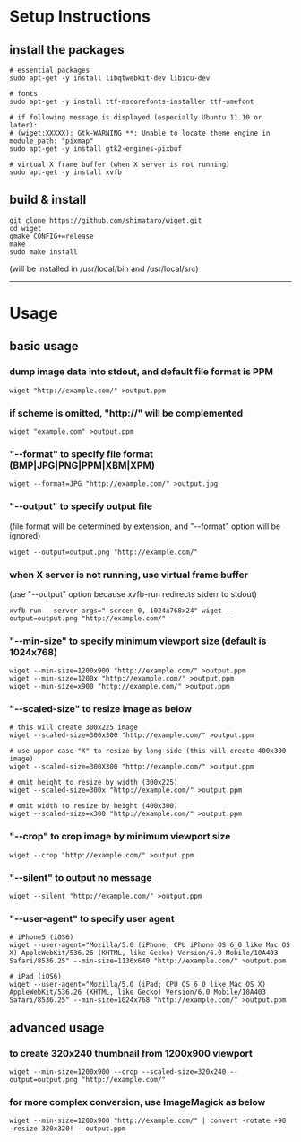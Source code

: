 # Setup Instructions

## install the packages

    # essential packages
    sudo apt-get -y install libqtwebkit-dev libicu-dev

    # fonts
    sudo apt-get -y install ttf-mscorefonts-installer ttf-umefont

    # if following message is displayed (especially Ubuntu 11.10 or later):
    # (wiget:XXXXX): Gtk-WARNING **: Unable to locate theme engine in module_path: "pixmap"
    sudo apt-get -y install gtk2-engines-pixbuf

    # virtual X frame buffer (when X server is not running)
    sudo apt-get -y install xvfb

## build & install

    git clone https://github.com/shimataro/wiget.git
    cd wiget
    qmake CONFIG+=release
    make
    sudo make install

(will be installed in /usr/local/bin and /usr/local/src)

---

# Usage

## basic usage

### dump image data into stdout, and default file format is PPM

    wiget "http://example.com/" >output.ppm

### if scheme is omitted, "http://" will be complemented

    wiget "example.com" >output.ppm

### "--format" to specify file format (BMP|JPG|PNG|PPM|XBM|XPM)

    wiget --format=JPG "http://example.com/" >output.jpg

### "--output" to specify output file
(file format will be determined by extension, and "--format" option will be ignored)

    wiget --output=output.png "http://example.com/"

### when X server is not running, use virtual frame buffer
(use "--output" option because xvfb-run redirects stderr to stdout)

    xvfb-run --server-args="-screen 0, 1024x768x24" wiget --output=output.png "http://example.com/"

### "--min-size" to specify minimum viewport size (default is 1024x768)

    wiget --min-size=1200x900 "http://example.com/" >output.ppm
    wiget --min-size=1200x "http://example.com/" >output.ppm
    wiget --min-size=x900 "http://example.com/" >output.ppm

### "--scaled-size" to resize image as below

    # this will create 300x225 image
    wiget --scaled-size=300x300 "http://example.com/" >output.ppm

    # use upper case "X" to resize by long-side (this will create 400x300 image)
    wiget --scaled-size=300X300 "http://example.com/" >output.ppm

    # omit height to resize by width (300x225)
    wiget --scaled-size=300x "http://example.com/" >output.ppm

    # omit width to resize by height (400x300)
    wiget --scaled-size=x300 "http://example.com/" >output.ppm

### "--crop" to crop image by minimum viewport size

    wiget --crop "http://example.com/" >output.ppm

### "--silent" to output no message

    wiget --silent "http://example.com/" >output.ppm

### "--user-agent" to specify user agent

    # iPhone5 (iOS6)
    wiget --user-agent="Mozilla/5.0 (iPhone; CPU iPhone OS 6_0 like Mac OS X) AppleWebKit/536.26 (KHTML, like Gecko) Version/6.0 Mobile/10A403 Safari/8536.25" --min-size=1136x640 "http://example.com/" >output.ppm

    # iPad (iOS6)
    wiget --user-agent="Mozilla/5.0 (iPad; CPU OS 6_0 like Mac OS X) AppleWebKit/536.26 (KHTML, like Gecko) Version/6.0 Mobile/10A403 Safari/8536.25" --min-size=1024x768 "http://example.com/" >output.ppm

## advanced usage

### to create 320x240 thumbnail from 1200x900 viewport

    wiget --min-size=1200x900 --crop --scaled-size=320x240 --output=output.png "http://example.com/"

### for more complex conversion, use ImageMagick as below

    wiget --min-size=1200x900 "http://example.com/" | convert -rotate +90 -resize 320x320! - output.ppm
